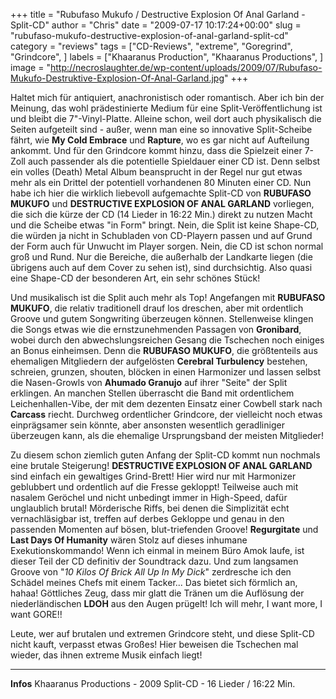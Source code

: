 +++
title = "Rubufaso Mukufo / Destructive Explosion Of Anal Garland - Split-CD"
author = "Chris"
date = "2009-07-17 10:17:24+00:00"
slug = "rubufaso-mukufo-destructive-explosion-of-anal-garland-split-cd"
category = "reviews"
tags = ["CD-Reviews", "extreme", "Goregrind", "Grindcore", ]
labels = ["Khaaranus Production", "Khaaranus Productions", ]
image = "http://necroslaughter.de/wp-content/uploads/2009/07/Rubufaso-Mukufo-Destruktive-Explosion-Of-Anal-Garland.jpg"
+++

Haltet mich für antiquiert, anachronistisch oder romantisch. Aber ich bin der Meinung, das wohl prädestinierte Medium für eine Split-Veröffentlichung ist und bleibt die 7"-Vinyl-Platte. Alleine schon, weil dort auch physikalisch die Seiten aufgeteilt sind - außer, wenn man eine so innovative Split-Scheibe fährt, wie **My Cold Embrace** und **Rapture**, wo es gar nicht auf Aufteilung ankommt. Und für den Grindcore kommt hinzu, dass die Spielzeit einer 7-Zoll auch passender als die potentielle Spieldauer einer CD ist. Denn selbst ein volles (Death) Metal Album beansprucht in der Regel nur gut etwas mehr als ein Drittel der potentiell vorhandenen 80 Minuten einer CD.
Nun habe ich hier die wirklich liebevoll aufgemachte Split-CD von **RUBUFASO MUKUFO** und **DESTRUCTIVE EXPLOSION OF ANAL GARLAND** vorliegen, die sich die kürze der CD (14 Lieder in 16:22 Min.) direkt zu nutzen Macht und die Scheibe etwas "in Form" bringt. Nein, die Split ist keine Shape-CD, die würden ja nicht in Schubladen von CD-Playern passen und auf Grund der Form auch für Unwucht im Player sorgen. Nein, die CD ist schon normal groß und Rund. Nur die Bereiche, die außerhalb der Landkarte liegen (die übrigens auch auf dem Cover zu sehen ist), sind durchsichtig. Also quasi eine Shape-CD der besonderen Art, ein sehr schönes Stück!

Und musikalisch ist die Split auch mehr als Top! Angefangen mit **RUBUFASO MUKUFO**, die relativ traditionell drauf los dreschen, aber mit ordentlich Groove und gutem Songwriting überzeugen können. Stellenweise klingen die Songs etwas wie die ernstzunehmenden Passagen von **Gronibard**, wobei durch den abwechslungsreichen Gesang die Tschechen noch einiges an Bonus einheimsen. Denn die **RUBUFASO MUKUFO**, die größtenteils aus ehemaligen Mitgliedern der aufgelösten **Cerebral Turbulency** bestehen, schreien, grunzen, shouten, blöcken in einen Harmonizer und lassen selbst die Nasen-Growls von **Ahumado Granujo** auf ihrer "Seite" der Split erklingen. An manchen Stellen überrascht die Band mit ordentlichem Leichenhallen-Vibe, der mit dem dezenten Einsatz einer Cowbell stark nach **Carcass** riecht.
Durchweg ordentlicher Grindcore, der vielleicht noch etwas einprägsamer sein könnte, aber ansonsten wesentlich geradliniger überzeugen kann, als die ehemalige Ursprungsband der meisten Mitglieder!



Zu diesem schon ziemlich guten Anfang der Split-CD kommt nun nochmals eine brutale Steigerung! **DESTRUCTIVE EXPLOSION OF ANAL GARLAND** sind einfach ein gewaltiges Grind-Brett! Hier wird nur mit Harmonizer geblubbert und ordentlich auf die Fresse gekloppt! Teilweise auch mit nasalem Geröchel und nicht unbedingt immer in High-Speed, dafür unglaublich brutal! Mörderische Riffs, bei denen die Simplizität echt vernachläsigbar ist, treffen auf derbes Gekloppe und genau in den passenden Momenten auf bösen, blut-triefenden Groove! **Regurgitate** und **Last Days Of Humanity** wären Stolz auf dieses inhumane Exekutionskommando! Wenn ich einmal in meinem Büro Amok laufe, ist dieser Teil der CD definitiv der Soundtrack dazu. Und zum langsamen Groove von "_10 Kilos Of Brick All Up In My Dick_" zerdresche ich den Schädel meines Chefs mit einem Tacker... Das bietet sich förmlich an, hahaa!
Göttliches Zeug, dass mir glatt die Tränen um die Auflösung der niederländischen **LDOH** aus den Augen prügelt! Ich will mehr, I want more, I want GORE!!



Leute, wer auf brutalen und extremen Grindcore steht, und diese Split-CD nicht kauft, verpasst etwas Großes! Hier beweisen die Tschechen mal wieder, das ihnen extreme Musik einfach liegt!



---
**Infos**
Khaaranus Productions - 2009
Split-CD - 16 Lieder / 16:22 Min.
